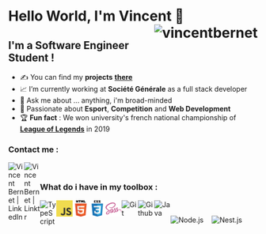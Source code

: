# Hello World, I'm Vincent 👋  <img align="right" src="https://komarev.com/ghpvc/?username=vincentbernet&label=Profile%20views&color=0e75b6&style=flat" alt="vincentbernet" />


## I'm a Software Engineer Student !
- ✍ You can find my **projects** **[there]**
- 📈 I’m currently working at **Société Générale** as a full stack developer
- 💬 Ask me about ... anything, i'm broad-minded
- 💜 Passionate about **Esport**, **Competition** and **Web Development**
- 🏆 **Fun fact** : We won university's french national championship of **[League of Legends](https://www.youtube.com/watch?v=tsP6mlctS9U)** in 2019


### Contact me :
[<img align="left" alt="Vincent Bernet | LinkedIn" width="32px" src="https://cdn.jsdelivr.net/gh/devicons/devicon/icons/linkedin/linkedin-original.svg" />][linkedin]
[<img align="left" alt="Vincent Bernet | Linktr" width="32px" src="https://cdn.worldvectorlogo.com/logos/linktree-2.svg"/>][linktr]

<br />


### What do i have in my toolbox :

[<img align="left" alt="TypeScript" width="33px" src="https://cdn.jsdelivr.net/gh/devicons/devicon/icons/typescript/typescript-original.svg" />][Temporary]
[<img align="left" alt="JavaScript" width="33px" src="https://raw.githubusercontent.com/github/explore/80688e429a7d4ef2fca1e82350fe8e3517d3494d/topics/javascript/javascript.png" />][Temporary]
[<img align="left" alt="HTML5" width="33px" src="https://raw.githubusercontent.com/github/explore/80688e429a7d4ef2fca1e82350fe8e3517d3494d/topics/html/html.png" />][Temporary]
[<img align="left" alt="CSS3" width="33px" src="https://raw.githubusercontent.com/github/explore/80688e429a7d4ef2fca1e82350fe8e3517d3494d/topics/css/css.png" />][Temporary]
[<img align ="left" alt="Sass" width="33px" src="https://raw.githubusercontent.com/devicons/devicon/master/icons/sass/sass-original.svg" />][Temporary]


[<img align="left" alt="Git" width="33px" src="https://cdn.jsdelivr.net/gh/devicons/devicon/icons/git/git-original.svg" />][Temporary]
[<img align="left" alt="Github" width="33px" src="https://cdn.jsdelivr.net/gh/devicons/devicon/icons/github/github-original.svg" />][Temporary]
[<img align="left" alt="Java" width="33px" src="https://cdn.jsdelivr.net/gh/devicons/devicon/icons/java/java-original.svg" />][Temporary]<br>


[<img align="left" alt="Node.js" width="83px" src="https://cdn.jsdelivr.net/gh/devicons/devicon/icons/nodejs/nodejs-original-wordmark.svg" />][Temporary]
[<img align="left" alt="Nest.js" width="83px" src="https://cdn.jsdelivr.net/gh/devicons/devicon/icons/nestjs/nestjs-plain-wordmark.svg" />][Temporary]



<br>
<br>


[Temporary]: https://github.com/VincentBernet
[there]: https://vincent-bernet.com/
[Tirico]: https://github.com/VincentBernet/Tirico-ShopCameraAnalitics
[linktr]: https://linktr.ee/VincentBernet
[linkedin]: https://www.linkedin.com/in/vincent-bernet-028a64193/
